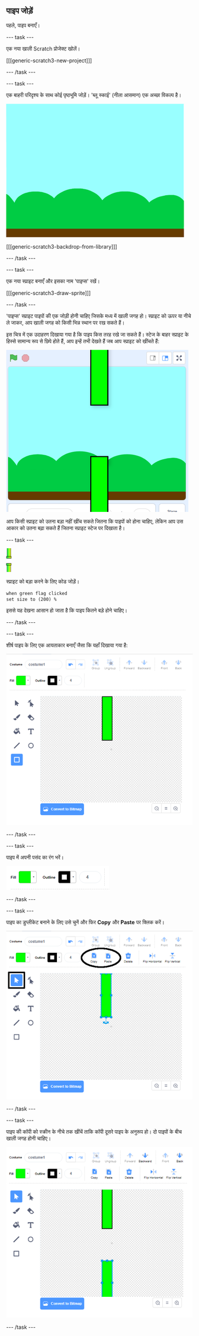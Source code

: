 ## पाइप जोड़ें

पहले, पाइप बनाएँ।

\--- task \---

एक नया खाली Scratch प्रोजेक्ट खोलें।

[[[generic-scratch3-new-project]]]

\--- /task \---

\--- task \---

एक बाहरी परिदृश्य के साथ कोई पृष्ठभूमि जोड़ें। 'ब्लू स्काई' (नीला आसमान) एक अच्छा विकल्प है।

![स्क्रीनशॉट](images/flappy-stage.png)

[[[generic-scratch3-backdrop-from-library]]]

\--- /task \---

\--- task \---

एक नया स्प्राइट बनाएँ और इसका नाम 'पाइप्स' रखें।

[[[generic-scratch3-draw-sprite]]]

\--- /task \---

'पाइप्स' स्प्राइट पाइपों की एक जोड़ी होनी चाहिए जिसके मध्य में खाली जगह हो। स्प्राइट को ऊपर या नीचे ले जाकर, आप खाली जगह को किसी भिन्न स्थान पर रख सकते हैं।

इस चित्र में एक उदाहरण दिखाया गया है कि पाइप किस तरह रखे जा सकते हैं। स्टेज के बाहर स्प्राइट के हिस्से सामान्य रूप से छिपे होते हैं, आप इन्हें तभी देखते हैं जब आप स्प्राइट को खींचते हैं:

![स्क्रीनशॉट](images/flappy-pipes-position.png)

आप किसी स्प्राइट को उतना बड़ा नहीं खींच सकते जितना कि पाइपों को होना चाहिए, लेकिन आप उस आकार को उतना बढ़ा सकते हैं जितना स्प्राइट स्टेज पर दिखाता है।

\--- task \---

![पाइप्स स्प्राइट](images/pipes-sprite.png)

स्प्राइट को बड़ा करने के लिए कोड जोड़ें।

```blocks3
when green flag clicked
set size to (200) %
```

इससे यह देखना आसान हो जाता है कि पाइप कितने बड़े होने चाहिए।

\--- /task \---

\--- task \---

शीर्ष पाइप के लिए एक आयताकार बनाएँ जैसा कि यहाँ दिखाया गया है:

![पाइप के लिए आयताकार](images/flappy-pipes-rectangle.png)

\--- /task \---

\--- task \---

पाइप में अपनी पसंद का रंग भरें।

![आयताकार को भरें](images/flappy-pipes-fill-rectangle.png)

\--- /task \---

\--- task \---

पाइप का डुप्लीकेट बनाने के लिए उसे चुनें और फिर **Copy** और **Paste** पर क्लिक करें।

![पाइप को कॉपी और पेस्ट करें](images/flappy-pipes-duplicate1-annotated.png)

\--- /task \---

\--- task \---

पाइप की कॉपी को स्क्रीन के नीचे तक खींचें ताकि कॉपी दूसरे पाइप के अनुरूप हो। दो पाइपों के बीच खाली जगह होनी चाहिए।

![स्क्रीनशॉट](images/flappy-pipes-duplicate2.png)

\--- /task \---